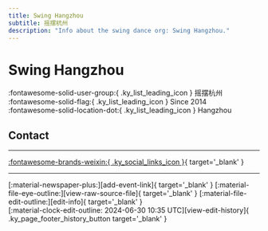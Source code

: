 ```yaml
---
title: Swing Hangzhou
subtitle: 摇摆杭州
description: "Info about the swing dance org: Swing Hangzhou."
---
```


# Swing Hangzhou

:fontawesome-solid-user-group:{ .ky_list_leading_icon } 摇摆杭州  
:fontawesome-solid-flag:{ .ky_list_leading_icon } Since 2014  
:fontawesome-solid-location-dot:{ .ky_list_leading_icon } Hangzhou  


## Contact


---

 [:fontawesome-brands-weixin:{ .ky_social_links_icon }](# "摇摆杭州SwingDance"){ target='_blank' }

---

<div class="ky_page_footer" markdown>
<div class="ky_page_footer_trailing" markdown="span">
[:material-newspaper-plus:][add-event-link]{ target='_blank' }
[:material-file-eye-outline:][view-raw-source-file]{ target='_blank' }
[:material-file-edit-outline:][edit-info]{ target='_blank' }
</div>
<div class="ky_page_footer_leading" markdown="span">
[:material-clock-edit-outline: 2024-06-30 10:35 UTC][view-edit-history]{ .ky_page_footer_history_button target='_blank' }
</div>
</div>

[add-event-link]: https://github.com/swingdance/events/issues/new?assignees=&labels=add+event&projects=&template=02-add_entity.yml&title=%5Bcn%5D%20%3CName%3E&region=cn&province=Zhejiang&city=Hangzhou&org_id=swing-hang-zhou "Add Event"
[view-raw-source-file]: https://github.com/swingdance/orgs/blob/main/cn/swing-hang-zhou.json "View Raw Source File"
[edit-info]: https://github.com/swingdance/orgs/issues/new?assignees=&labels=update+org&projects=&template=03-update_entity.yml&title=%5Bcn%5D%20Swing%20Hangzhou&region=cn&id=swing-hang-zhou&name=Swing%20Hangzhou "Edit Info"

[view-edit-history]: https://github.com/swingdance/orgs/commits/main/cn/swing-hang-zhou.json "View Edit History"
